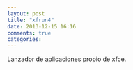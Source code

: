 ```yaml
---
layout: post
title: "xfrun4"
date: 2013-12-15 16:16
comments: true
categories: 
---
```

Lanzador de aplicaciones propio de xfce.

